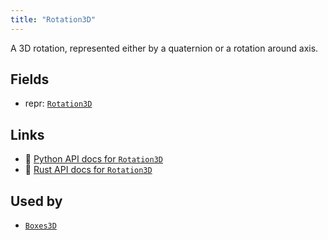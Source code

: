 ```yaml
---
title: "Rotation3D"
---
```


A 3D rotation, represented either by a quaternion or a rotation around axis.

## Fields

* repr: [`Rotation3D`](../datatypes/rotation3d.md)

## Links
 * 🐍 [Python API docs for `Rotation3D`](https://ref.rerun.io/docs/python/nightly/package/rerun/components/rotation3d/)
 * 🦀 [Rust API docs for `Rotation3D`](https://docs.rs/rerun/0.9.0-alpha.10/rerun/components/struct.Rotation3D.html)


## Used by

* [`Boxes3D`](../archetypes/boxes3d.md)
